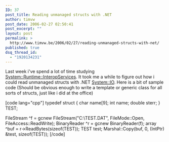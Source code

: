 ```yaml
---
ID: 37
post_title: Reading unmanaged structs with .NET
author: timvw
post_date: 2006-02-27 02:50:41
post_excerpt: ""
layout: post
permalink: >
  http://www.timvw.be/2006/02/27/reading-unmanaged-structs-with-net/
published: true
dsq_thread_id:
  - "1920134231"
---
```

<p>Last week i've spend a lot of time studying <a href="http://msdn.microsoft.com/library/default.asp?url=/library/en-us/cpref/html/frlrfSystemRuntimeInteropServices.asp">System::Runtime::InteropServices</a>. It took me a while to figure out how i could read unmanaged structs with .NET <a href="http://msdn.microsoft.com/library/default.asp?url=/library/en-us/cpref/html/frlrfsystemio.asp">System::IO</a>. Here is a bit of sample code (Should be obvious enough to write a template or generic class for all sorts of structs, just like i did at the office)</p>
[code lang="cpp"]
typedef struct {
  char name[9];
  int name;
  double sterr;
} TEST;

FileStream ^f = gcnew FileStream("C:\\TEST.DAT", FileMode::Open, FileAccess::ReadWrite);
BinaryReader ^r = gcnew BinaryReader(f);
array<byte> ^buf = r->ReadBytes(sizeof(TEST));
TEST test;
Marshal::Copy(buf, 0, (IntPtr) &test, sizeof(TEST));
[/code]